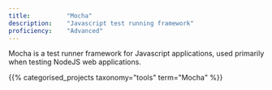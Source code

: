 ```yaml
---
title: 			"Mocha"
description: 	"Javascript test running framework"
proficiency:	"Advanced"
---
```


Mocha is a test runner framework for Javascript applications, used primarily when testing NodeJS web applications.

{{% categorised_projects taxonomy="tools" term="Mocha" %}}